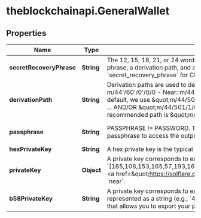 # theblockchainapi.GeneralWallet

## Properties

Name | Type | Description | Notes
------------ | ------------- | ------------- | -------------
**secretRecoveryPhrase** | **String** | The 12, 15, 18, 21, or 24 word phrase that can be used to derive many public key addresses (e.g., bottom army bless castle alter habit dish embody child flame smooth zone).  To derive a wallet identifier (e.g., public key, public address, etc.), you need a secret recovery phrase, a derivation path, and an optional passphrase.   Alternatively, you can derive a wallet identifier with a private key.  Default Lengths: - Avalanche (C): 24 - Avalanche (X, P): 24 - Binance: 12 - Ethereum: 12 - Near: 12 - Solana: 12  You can use &#x60;secret_recovery_phrase&#x60; for Chains: &#x60;avalanche&#x60;, &#x60;binance&#x60;, &#x60;ethereum&#x60;, &#x60;near&#x60;, &#x60;solana&#x60;. | 
**derivationPath** | **String** | Derivation paths are used to derive the wallet identifier from the secret recovery phrase. Only correctly typed paths are accepted.  Defaults: - Avalanche (C): m/44&#39;/60&#39;/0&#39;/0/0 - Avalanche (X, P): m/44&#39;/60&#39;/0&#39;/0/0 - Binance: m/44&#39;/60&#39;/0&#39;/0/0 - Ethereum: m/44&#39;/60&#39;/0&#39;/0/0 - Near: m/44/397/0 - Solana: m/44/501/0/0  *Solana Behavior*  If you provide the empty string \&quot;\&quot; as the value for the derivation path, then we will derive your public key with the same behavior as the default behavior of the Solana CLI.  By default, we use \&quot;m/44/501/0/0\&quot;. This is the path that the Phantom and Sollet wallets use.  You can also arbitrarily increment the default path (\&quot;m/44/501/0/0\&quot;) to generate more wallets (e.g., \&quot;m/44/501/0/1\&quot;, \&quot;m/44/501/0/2\&quot;, ... AND/OR \&quot;m/44/501/1/0\&quot;, \&quot;m/44/501/2/0\&quot;, ...).  Phantom&#39;s Wallet increments the first digit (e.g., \&quot;m/44/501/0/0\&quot;, \&quot;m/44/501/1/0\&quot;, \&quot;m/44/501/2/0\&quot;, ...) to generate more public key addresses.  The SolFlare recommended path is \&quot;m/44/501/0\&quot;.  To learn more about derivation paths, check out &lt;a href&#x3D;\&quot;https://learnmeabitcoin.com/technical/derivation-paths\&quot; target&#x3D;\&quot;_blank\&quot;&gt;this tutorial&lt;/a&gt;. | [optional] 
**passphrase** | **String** | PASSPHRASE !&#x3D; PASSWORD. This is NOT your Phantom password or any other password. It is an optional string you use when creating a wallet. This provides an additional layer of security because a hacker would need both the secret recovery phrase and the passphrase to access the output public key. By default, most wallet UI extensions do not use a passphrase. (You probably did not use a passphrase.) Limited to 500 characters.  | [optional] [default to &#39;&#39;]
**hexPrivateKey** | **String** | A hex private key is the typical private key used on Ethereum, for example. It looks like this: &#x60;0x200b9e5baa38b0dc7551645be11b394e9bf2b04532e4af8824bed2b3de2e0dc0&#x60;.  You can use &#x60;hex_private_key&#x60; for chains: &#x60;avalanche&#x60;, &#x60;binance_smart_chain&#x60;, &#x60;ethereum&#x60;. | 
**privateKey** | **Object** | A private key corresponds to exactly one public key address. A private key can be used to move assets out of the wallet and sign transaction with the corresponding public key.  A private key is an array of integers (e.g.,   &#x60;[185,108,153,165,57,193,166,167,58,148,133,121,92,252,242,13,233,246,35,103,185,20,27,56,111,169,12,50,50,36,83,156,173,195,143,75,135,78,204,129,217,231,58,129,69,180,185,86,119,43,200,193,94,112,31,135,68,128,207,26,85,150,68,181]&#x60;).  &lt;a href&#x3D;\&quot;https://solflare.com\&quot; target&#x3D;\&quot;_blank\&quot;&gt;Solflare&lt;/a&gt; is a popular wallet interface on Solana that allows you to export your private key in this format.  You can use &#x60;private_key&#x60; for Chains: &#x60;avalanche&#x60;, &#x60;binance_smart_chain&#x60;, &#x60;ethereum&#x60;, &#x60;solana&#x60;, &#x60;near&#x60;. | 
**b58PrivateKey** | **String** | A private key corresponds to exactly one public key address. A private key can be used to move assets out of the wallet and sign transaction with the corresponding public key.  A base58-encoded private key is a base58-encoded version of the typical private key. It is represented as a string (e.g., &#x60;4waBTVeAVWEAczSdx36uMrR19668ACgQDs7r386vrUes3UCzvXCQ2FPSCVGb1zJrwcULgpNzgABreyQaWSpGBwfx&#x60;).  &lt;a href&#x3D;\&quot;https://phantom.app\&quot; target&#x3D;\&quot;_blank\&quot;&gt;Phantom&lt;/a&gt; is a popular wallet interface on Solana that allows you to export your private key in this format.  You can use &#x60;b58_private_key&#x60; for Chains: &#x60;solana&#x60;, &#x60;near&#x60; | 


